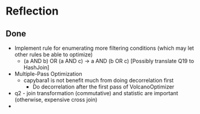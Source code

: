 # Reflection

## Done
- Implement rule for enumerating more filtering conditions (which may let other rules be able to optimize)
  - (a AND b) OR (a AND c) -> a AND (b OR c) [Possibly translate Q19 to HashJoin]
- Multiple-Pass Optimization
  - capybara1 is not benefit much from doing decorrelation first
    - Do decorrelation after the first pass of VolcanoOptimizer
- q2 - join transformation (commutative) and statistic are important (otherwise, expensive cross join)
- 